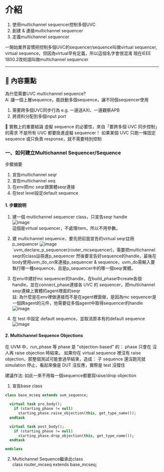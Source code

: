 # 介紹
 
1. 使用multichannel sequencer控制多個UVC  
2. 創建 & 連接multichannel sequencer
3. 定義multichannel sequencer


一開始業界習慣把控制多個UVC的sequencer/sequence叫做virtual sequencer, virtual sequence，但因為virtual早有定義，所以這個名字會很混淆
現在IEEE 1800.2改術語叫做multichannel sequencer

---
 
## 📌 內容重點
為什麼需要UVC multichannel sequence?  
A: 讓一個上層sequence，能啟動多個sequence，讓不同個sequencer使用
1. 需要跨多個UVC同步行為 e.g. 一邊送AXI、一邊觀察APB
2. 將資料分配到多個input port

🎯 實務上的重要結論
虛擬 sequence 的必要性，來自「要跨多個 UVC 同步控制」的需求
不是所有 UVC 都要掛進虛擬 sequencer！
如果某個 UVC 只跑一條固定 sequence 或只負責 response，就不需要特別控制


### 一、如何建立Multichannel Sequencer/Sequence
步驟摘要
1. 宣告multichannel seqr
2. 宣告multichannel seq
3. 在env把mc seqr跟實體seqr連接
4. 在test level設定default sequence

#### 1. 步驟說明
1. 建一個 multichannel sequencer class，只宣告seqr handle  
![image](https://github.com/user-attachments/assets/a15cedf0-270f-41f0-a3a4-67aa08431629)  
這個是virtual sequencer，不處理item，所以不用參數。
  
2. 建 multichannel sequence，要先把前面宣告的virtual seqr註冊p_sequencer
![image](https://github.com/user-attachments/assets/01b6a46b-91a1-470f-9c31-ff6694624e9c)
`uvm_declare_p_sequencer(router_mcsequencer)，需要把multichannel seqr的class註冊進p_sequencer
然後要宣告好sequence的handle，最後在body使用uvm_do_on來連接p_sequencer & sequence，uvm_do需輸入要執行哪一種sequence，且是p_sequencer中的哪一個seqr實體。

3. 在env中建好mc sequencer的handle，在build_phase中create各個handle，並在connect_phase連接各 UVC 的 sequencer，把multichannel seqr連線上實體的agent裡面的seqr  
註: 為什麼是在env裡做連接而不是在agent裡面做，是因為mc sequencer是一個跨agent的元件，他需要從多個agent中取得sequencer的handle  
![image](https://github.com/user-attachments/assets/8666487e-f7f1-4f1b-ac05-2ee28f53f1f9)

4. 在 test 中設定 default sequence，並取消原本有的default sequence
![image](https://github.com/user-attachments/assets/5c07f63c-cf13-4551-b11a-5ed65dc1f71a)


#### 2. Multichannel Sequence Objections
在 UVM 中，run_phase 等 phase 是 "objection-based" 的：
phase 只會在 沒人再 raise objection 時結束。
如果你在 virtual sequence 裡沒有 raise objection，那整個測試可能會過早結束，造成：
子 sequence 還沒跑完就 simulation 停止，看起來像是 DUT 沒反應，實際是 test 沒撐住

建議作法:
如此一來不用每一個sequence都要寫raise/drop objection
1. 宣告base class
```systemverilog
class base_mcseq extends uvm_sequence;

  virtual task pre_body();
    if (starting_phase != null)
      starting_phase.raise_objection(this, get_type_name());
  endtask

  virtual task post_body();
    if (starting_phase != null)
      starting_phase.drop_objection(this, get_type_name());
  endtask

endclass
```

2. Multichannel Sequence繼承此class  
class router_mcseq extends base_mcseq; 

